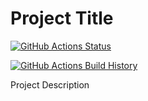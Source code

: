 # Project Title

[![GitHub Actions Status](https://github.com/RehanSaeed/GraphApi/workflows/Build/badge.svg?branch=main)](https://github.com/RehanSaeed/GraphApi/actions)

[![GitHub Actions Build History](https://buildstats.info/github/chart/RehanSaeed/GraphApi?branch=main&includeBuildsFromPullRequest=false)](https://github.com/RehanSaeed/GraphApi/actions)

Project Description
